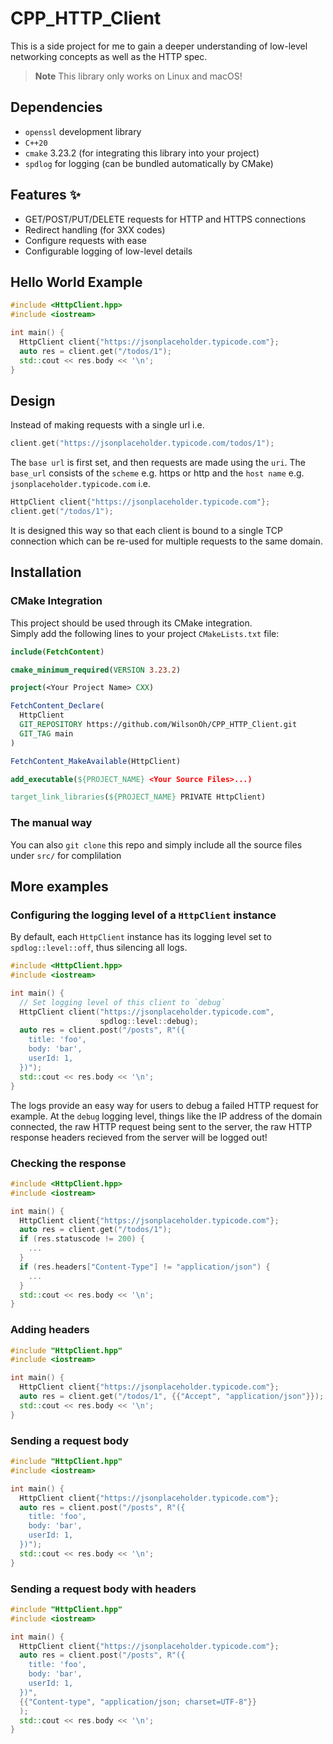 # CPP_HTTP_Client

This is a side project for me to gain a deeper understanding of low-level networking concepts as well as the HTTP spec.

> **Note** This library only works on Linux and macOS!

## Dependencies

- `openssl` development library
- `C++20`
- `cmake` 3.23.2 (for integrating this library into your project)
- `spdlog` for logging (can be bundled automatically by CMake)

## Features :sparkles:

- GET/POST/PUT/DELETE requests for HTTP and HTTPS connections
- Redirect handling (for 3XX codes)
- Configure requests with ease
- Configurable logging of low-level details

## Hello World Example
```cpp
#include <HttpClient.hpp>
#include <iostream>

int main() {
  HttpClient client{"https://jsonplaceholder.typicode.com"};
  auto res = client.get("/todos/1");
  std::cout << res.body << '\n';
}

```

## Design
Instead of making requests with a single url i.e. 
```cpp
client.get("https://jsonplaceholder.typicode.com/todos/1");
```
The `base url` is first set, and then requests are made using the `uri`.
The `base_url` consists of the `scheme` e.g. https or http and the `host name` e.g. `jsonplaceholder.typicode.com` i.e.
```cpp
HttpClient client{"https://jsonplaceholder.typicode.com"};
client.get("/todos/1");
```
It is designed this way so that each client is bound to a single TCP connection which can be re-used for multiple requests to the same domain.


## Installation

### CMake Integration

This project should be used through its CMake integration.<br>
Simply add the following lines to your project `CMakeLists.txt` file:

```cmake
include(FetchContent)

cmake_minimum_required(VERSION 3.23.2)

project(<Your Project Name> CXX)

FetchContent_Declare(
  HttpClient
  GIT_REPOSITORY https://github.com/WilsonOh/CPP_HTTP_Client.git
  GIT_TAG main
)

FetchContent_MakeAvailable(HttpClient)

add_executable(${PROJECT_NAME} <Your Source Files>...)

target_link_libraries(${PROJECT_NAME} PRIVATE HttpClient)
```

### The manual way
You can also `git clone` this repo and simply include all the source files under `src/` for complilation

## More examples

### Configuring the logging level of a `HttpClient` instance
By default, each `HttpClient` instance has its logging level set to `spdlog::level::off`, thus silencing all logs.
```cpp
#include <HttpClient.hpp>
#include <iostream>

int main() {
  // Set logging level of this client to `debug`
  HttpClient client("https://jsonplaceholder.typicode.com",
                    spdlog::level::debug);
  auto res = client.post("/posts", R"({
    title: 'foo',
    body: 'bar',
    userId: 1,
  })");
  std::cout << res.body << '\n';
}

```
The logs provide an easy way for users to debug a failed HTTP request for example.
At the `debug` logging level, things like the IP address of the domain connected, the
raw HTTP request being sent to the server, the raw HTTP response headers recieved from the
server will be logged out!

### Checking the response
```cpp
#include <HttpClient.hpp>
#include <iostream>

int main() {
  HttpClient client{"https://jsonplaceholder.typicode.com"};
  auto res = client.get("/todos/1");
  if (res.statuscode != 200) {
    ...
  }
  if (res.headers["Content-Type"] != "application/json") {
    ...
  }
  std::cout << res.body << '\n';
}

```

### Adding headers

```cpp
#include "HttpClient.hpp"
#include <iostream>

int main() {
  HttpClient client{"https://jsonplaceholder.typicode.com"};
  auto res = client.get("/todos/1", {{"Accept", "application/json"}});
  std::cout << res.body << '\n';
}

```

### Sending a request body

```cpp
#include "HttpClient.hpp"
#include <iostream>

int main() {
  HttpClient client{"https://jsonplaceholder.typicode.com"};
  auto res = client.post("/posts", R"({
    title: 'foo',
    body: 'bar',
    userId: 1,
  })");
  std::cout << res.body << '\n';
}

```
### Sending a request body with headers
```cpp
#include "HttpClient.hpp"
#include <iostream>

int main() {
  HttpClient client{"https://jsonplaceholder.typicode.com"};
  auto res = client.post("/posts", R"({
    title: 'foo',
    body: 'bar',
    userId: 1,
  })",
  {{"Content-type", "application/json; charset=UTF-8"}}
  );
  std::cout << res.body << '\n';
}

```
